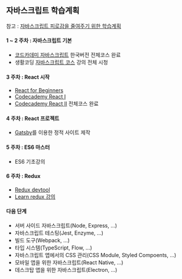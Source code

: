 ## 자바스크립트 학습계획

참고 : [자바스크립트 피로감을 줄여주기 위한 학습계획](https://rhostem.github.io/posts/2016-12-19-A-Study-Plan-To-Cure-JavaScript-Fatigue/)

#### 1 ~ 2 주차 : 자바스크립트 기본
- [코드카데미 자바스크립트](https://www.codecademy.com/tracks/javascript-ko) 한국버전 전체코스 완료
- 생활코딩 [자바스크립트 코스](https://opentutorials.org/course/743) 강의 전체 시청

#### 3 주차 : React 시작
- [React for Beginners](https://reactforbeginners.com/friend/STATEOFJS)
- [Codecademy React I](https://www.codecademy.com/learn/react-101)
- [Codecademy React II](https://www.codecademy.com/learn/react-102)
전체코스 완료

#### 4 주차 : React 프로젝트
- [Gatsby](https://github.com/gatsbyjs/gatsby)를 이용한 정적 사이트 제작


#### 5 주차 : ES6 마스터
- ES6 기초강의

#### 6 주차 : Redux
- [Redux devtool](https://github.com/gaearon/redux-devtools)
- [Learn redux 강의](https://learnredux.com/)

#### 다음 단계
- 서버 사이드 자바스크립트(Node, Express, …)
- 자바스크립트 테스팅(Jest, Enzyme, …)
- 빌드 도구(Webpack, …)
- 타입 시스템(TypeScript, Flow, …)
- 자바스크립트 앱에서의 CSS 관리(CSS Module, Styled Compoents, …)
- 모바일 앱을 위한 자바스크립트(React Native, …)
- 데스크탑 앱을 위한 자바스크립트(Electron, …)
